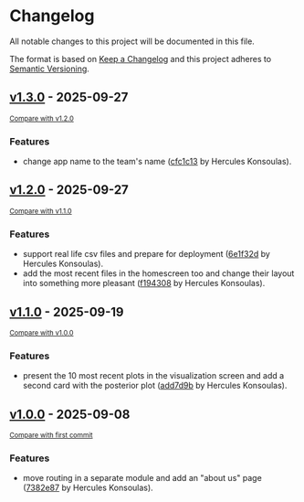 # Changelog

All notable changes to this project will be documented in this file.

The format is based on [Keep a Changelog](http://keepachangelog.com/en/1.0.0/)
and this project adheres to [Semantic Versioning](http://semver.org/spec/v2.0.0.html).

<!-- insertion marker -->
## [v1.3.0](https://github.com/dyka3773/exoplings/releases/tag/v1.3.0) - 2025-09-27

<small>[Compare with v1.2.0](https://github.com/dyka3773/exoplings/compare/v1.2.0...v1.3.0)</small>

### Features

- change app name to the team's name ([cfc1c13](https://github.com/dyka3773/exoplings/commit/cfc1c13626d7ce822f8cec00f51251f3a1d64fe7) by Hercules Konsoulas).

## [v1.2.0](https://github.com/dyka3773/exoplings/releases/tag/v1.2.0) - 2025-09-27

<small>[Compare with v1.1.0](https://github.com/dyka3773/exoplings/compare/v1.1.0...v1.2.0)</small>

### Features

- support real life csv files and prepare for deployment ([6e1f32d](https://github.com/dyka3773/exoplings/commit/6e1f32d2e8696954b50b0522827908992f8e1200) by Hercules Konsoulas).
- add the most recent files in the homescreen too and change their layout into something more pleasant ([f194308](https://github.com/dyka3773/exoplings/commit/f194308c4ed62243188f5c64700250ea243feae8) by Hercules Konsoulas).

## [v1.1.0](https://github.com/dyka3773/exoplings/releases/tag/v1.1.0) - 2025-09-19

<small>[Compare with v1.0.0](https://github.com/dyka3773/exoplings/compare/v1.0.0...v1.1.0)</small>

### Features

- present the 10 most recent plots in the visualization screen and add a second card with the posterior plot ([add7d9b](https://github.com/dyka3773/exoplings/commit/add7d9b069e6ab5bf85268480d9a0ee6f76fed1f) by Hercules Konsoulas).

## [v1.0.0](https://github.com/dyka3773/exoplings/releases/tag/v1.0.0) - 2025-09-08

<small>[Compare with first commit](https://github.com/dyka3773/exoplings/compare/ea4ec57c3a9187bedc1dc2f607081e58b5768f1a...v1.0.0)</small>

### Features

- move routing in a separate module and add an "about us" page ([7382e87](https://github.com/dyka3773/exoplings/commit/7382e87d29a78fb3fcff55a23e3559a613abbbbb) by Hercules Konsoulas).
